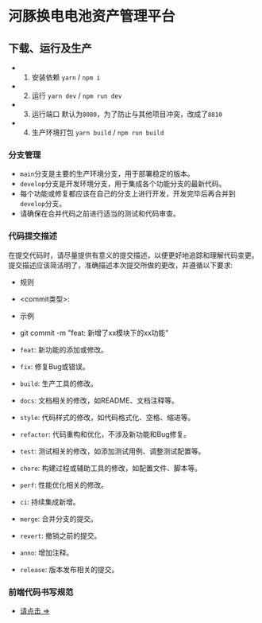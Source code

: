 # 河豚换电电池资产管理平台

## 下载、运行及生产

- 1. 安装依赖 `yarn` / `npm i`
- 2. 运行 `yarn dev` / `npm run dev`
- 3. 运行端口 默认为`8080`，为了防止与其他项目冲突，改成了`8810`
- 4. 生产环境打包 `yarn build` / `npm run build`

### 分支管理

- `main`分支是主要的生产环境分支，用于部署稳定的版本。
- `develop`分支是开发环境分支，用于集成各个功能分支的最新代码。
- 每个功能或修复都应该在自己的分支上进行开发，开发完毕后再合并到`develop`分支。
- 请确保在合并代码之前进行适当的测试和代码审查。


### 代码提交描述

在提交代码时，请尽量提供有意义的提交描述，以便更好地追踪和理解代码变更。提交描述应该简洁明了，准确描述本次提交所做的更改，并遵循以下要求:

- 规则
- <commit类型>:<space><commit message>
- 示例
- git commit -m "feat: 新增了xx模块下的xx功能"

- `feat`: 新功能的添加或修改。
- `fix`: 修复Bug或错误。
- `build`: 生产工具的修改。
- `docs`: 文档相关的修改，如README、文档注释等。
- `style`: 代码样式的修改，如代码格式化、空格、缩进等。
- `refactor`: 代码重构和优化，不涉及新功能和Bug修复。
- `test`: 测试相关的修改，如添加测试用例、调整测试配置等。
- `chore`: 构建过程或辅助工具的修改，如配置文件、脚本等。
- `perf`: 性能优化相关的修改。
- `ci`: 持续集成新增。
- `merge`: 合并分支的提交。
- `revert`: 撤销之前的提交。
- `anno`: 增加注释。
- `release`: 版本发布相关的提交。

### 前端代码书写规范
- [请点击 =>](https://www.notion.so/be049c4dc83145108fdee6bc026a49cd)
